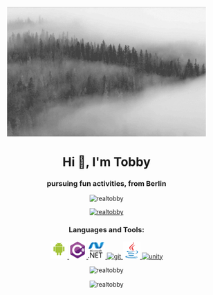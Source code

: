 <p align="center">
  <img width="460" height="300" src=https://github.com/realTobby/realTobby/blob/master/mistyforest.gif>
</p>

<h1 align="center">Hi 👋, I'm Tobby</h1>
<h3 align="center">pursuing fun activities, from Berlin</h3>

<p align="center"> <img src="https://komarev.com/ghpvc/?username=realtobby&label=Profile%20views&color=0e75b6&style=flat" alt="realtobby" /> </p>

<p align="center"> <a href="https://github.com/ryo-ma/github-profile-trophy"><img src="https://github-profile-trophy.vercel.app/?username=realtobby" alt="realtobby" /></a> </p>


<h3 align="center">Languages and Tools:</h3>
<p align="center"> <a href="https://developer.android.com" target="_blank"> <img src="https://raw.githubusercontent.com/devicons/devicon/master/icons/android/android-original-wordmark.svg" alt="android" width="40" height="40"/> </a> <a href="https://www.w3schools.com/cs/" target="_blank"> <img src="https://raw.githubusercontent.com/devicons/devicon/master/icons/csharp/csharp-original.svg" alt="csharp" width="40" height="40"/> </a> <a href="https://dotnet.microsoft.com/" target="_blank"> <img src="https://raw.githubusercontent.com/devicons/devicon/master/icons/dot-net/dot-net-original-wordmark.svg" alt="dotnet" width="40" height="40"/> </a> <a href="https://git-scm.com/" target="_blank"> <img src="https://www.vectorlogo.zone/logos/git-scm/git-scm-icon.svg" alt="git" width="40" height="40"/> </a> <a href="https://www.java.com" target="_blank"> <img src="https://raw.githubusercontent.com/devicons/devicon/master/icons/java/java-original.svg" alt="java" width="40" height="40"/> </a> <a href="https://unity.com/" target="_blank"> <img src="https://www.vectorlogo.zone/logos/unity3d/unity3d-icon.svg" alt="unity" width="40" height="40"/> </a> </p>

<p align="center"><img align="center" src="https://github-readme-stats.vercel.app/api/top-langs?username=realtobby&show_icons=true&locale=en&layout=compact" alt="realtobby" /></p>

<p align="center"><img align="center" src="https://github-readme-streak-stats.herokuapp.com/?user=realtobby&" alt="realtobby" /></p>
